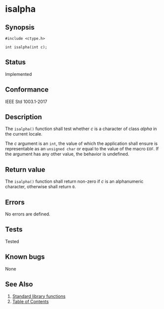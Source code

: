 # isalpha

## Synopsis

`#include <ctype.h>`

`int isalpha(int c);`

## Status

Implemented

## Conformance

IEEE Std 1003.1-2017

## Description

The `isalpha()` function shall test whether _c_ is a character of class _alpha_ in the current locale.

The _c_ argument is an `int`, the value of which the application shall ensure is representable as an `unsigned char` or
equal to the value of the macro `EOF`. If the argument has any other value, the behavior is undefined.

## Return value

The `isalpha()` function shall return non-zero if _c_ is an alphanumeric character, otherwise shall return `0`.

## Errors

No errors are defined.

## Tests

Tested

## Known bugs

None

## See Also

1. [Standard library functions](../index.md)
2. [Table of Contents](../../../index.md)
